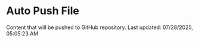 # Auto Push File

Content that will be pushed to GitHub repository.
Last updated: 07/28/2025, 05:05:23 AM